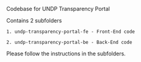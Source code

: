 Codebase for UNDP Transparency Portal

Contains 2 subfolders

    1. undp-transparency-portal-fe - Front-End code
    
    2. undp-transparency-portal-be - Back-End code

Please follow the instructions in the subfolders.